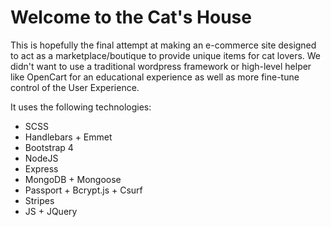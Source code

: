 # Welcome to the Cat's House

This is hopefully the final attempt at making an e-commerce site designed to act as a marketplace/boutique to provide unique items for cat lovers. We didn't want to use a traditional wordpress framework or high-level helper like OpenCart for an educational experience as well as more fine-tune control of the User Experience.  

It uses the following technologies:
+ SCSS
+ Handlebars + Emmet
+ Bootstrap 4
+ NodeJS
+ Express
+ MongoDB + Mongoose
+ Passport + Bcrypt.js + Csurf
+ Stripes
+ JS + JQuery
